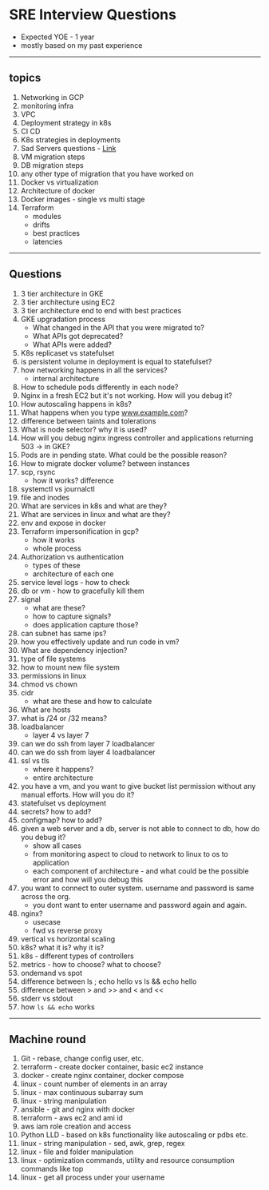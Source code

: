 # SRE Interview Questions

- Expected YOE - 1 year
- mostly based on my past experience

---

## topics

1. Networking in GCP
2. monitoring infra
3. VPC
4. Deployment strategy in k8s
5. CI CD
6. K8s strategies in deployments
7. Sad Servers questions - [Link](https://sadservers.com/)
8. VM migration steps
9. DB migration steps
10. any other type of migration that you have worked on
11. Docker vs virtualization
12. Architecture of docker
13. Docker images - single vs multi stage
14. Terraform
    - modules
    - drifts
    - best practices
    - latencies

---


## Questions

1. 3 tier architecture in GKE
2. 3 tier architecture using EC2
3. 3 tier architecture end to end with best practices
4. GKE upgradation process
   - What changed in the API that you were migrated to?
   - What APIs got deprecated?
   - What APIs were added?
6. K8s replicaset vs statefulset
7. is persistent volume in deployment is equal to statefulset?
8. how networking happens in all the services?
   - internal architecture
9. How to schedule pods differently in each node?
10. Nginx in a fresh EC2 but it's not working. How will you debug it?
11. How autoscaling happens in k8s?
12. What happens when you type www.example.com?
13. difference between taints and tolerations
14. What is node selector? why it is used?
15. How will you debug nginx ingress controller and applications returning 503 -> in GKE?
16. Pods are in pending state. What could be the possible reason?
17. How to migrate docker volume? between instances
18. scp, rsync
    - how it works? difference
19. systemctl vs journalctl
20. file and inodes
21. What are services in k8s and what are they?
22. What are services in linux and what are they?
23. env and expose in docker
24. Terraform impersonification in gcp?
    - how it works
    - whole process
25. Authorization vs authentication
    - types of these
    - architecture of each one
26. service level logs - how to check
27. db or vm - how to gracefully kill them
28. signal
    - what are these?
    - how to capture signals?
    - does application capture those?
29. can subnet has same ips?
30. how you effectively update and run code in vm?
31. What are dependency injection?
32. type of file systems
33. how to mount new file system
34. permissions in linux
35. chmod vs chown
36. cidr
    - what are these and how to calculate
37. What are hosts
38. what is /24 or /32 means?
39. loadbalancer
    - layer 4 vs layer 7
40. can we do ssh from layer 7 loadbalancer
41. can we do ssh from layer 4 loadbalancer
42. ssl vs tls
    - where it happens?
    - entire architecture
43. you have a vm, and you want to give bucket list permission without any manual efforts. How will you do it?
44. statefulset vs deployment
45. secrets? how to add?
46. configmap? how to add?
47. given a web server and a db, server is not able to connect to db, how do you debug it?
    - show all cases
    - from monitoring aspect to cloud to network to linux to os to application
    - each component of architecture - and what could be the possible error and how will you debug this
48. you want to connect to outer system. username and password is same across the org.
    - you dont want to enter username and password again and again.
49. nginx?
    - usecase
    - fwd vs reverse proxy
50. vertical vs horizontal scaling
51. k8s? what it is? why it is?
52. k8s - different types of controllers
53. metrics - how to choose? what to choose?
54. ondemand vs spot
55. difference between ls ; echo hello vs ls && echo hello
56. difference between > and >> and < and <<
57. stderr vs stdout
58. how `ls && echo` works

---

## Machine round

1. Git - rebase, change config user, etc.
2. terraform - create docker container, basic ec2 instance
3. docker - create nginx container, docker compose
4. linux - count number of elements in an array
5. linux - max continuous subarray sum
6. linux - string manipulation
7. ansible - git and nginx with docker
8. terraform - aws ec2 and ami id
9. aws iam role creation and access
10. Python LLD - based on k8s functionality like autoscaling or pdbs etc.
11. linux - string manipulation - sed, awk, grep, regex
12. linux - file and folder manipulation
13. linux - optimization commands, utility and resource consumption commands like top
14. linux - get all process under your username
